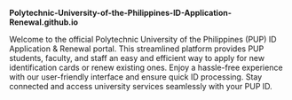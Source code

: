 **Polytechnic-University-of-the-Philippines-ID-Application-Renewal.github.io**

Welcome to the official Polytechnic University of the Philippines (PUP) ID Application & Renewal portal. This streamlined platform provides PUP students, faculty, and staff an easy and efficient way to apply for new identification cards or renew existing ones. Enjoy a hassle-free experience with our user-friendly interface and ensure quick ID processing. Stay connected and access university services seamlessly with your PUP ID.

